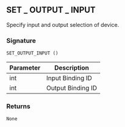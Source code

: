 ## SET \_  OUTPUT \_  INPUT

Specify input and output selection of device.


### Signature

`SET_OUTPUT_INPUT ()`


| Parameter | Description |
| --- | --- |
| int | Input Binding ID |
| int | Output Binding ID |


### Returns

`None`
